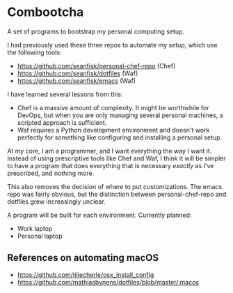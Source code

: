 # Combootcha

A set of programs to bootstrap my personal computing setup.

I had previously used these three repos to automate my setup, which use the following tools:

- https://github.com/seanfisk/personal-chef-repo (Chef)
- https://github.com/seanfisk/dotfiles (Waf)
- https://github.com/seanfisk/emacs (Waf)

I have learned several lessons from this:

- Chef is a massive amount of complexity. It might be worthwhile for DevOps, but when you are only managing several personal machines, a scripted approach is sufficient.
- Waf requires a Python development environment and doesn't work perfectly for something like configuring and installing a personal setup.

At my core, I am a programmer, and I want everything the way I want it. Instead of using prescriptive tools like Chef and Waf, I think it will be simpler to have a program that does everything that is necessary *exactly* as I've prescribed, and nothing more.

This also removes the decision of where to put customizations. The emacs repo was fairly obvious, but the distinction between personal-chef-repo and dotfiles grew increasingly unclear.

A program will be built for each environment. Currently planned:

- Work laptop
- Personal laptop

## References on automating macOS

- https://github.com/tiiiecherle/osx_install_config
- https://github.com/mathiasbynens/dotfiles/blob/master/.macos
